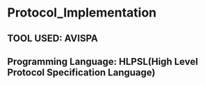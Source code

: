 # Protocol_Implementation
## TOOL USED: AVISPA
## Programming Language: HLPSL(High Level Protocol Specification Language)
